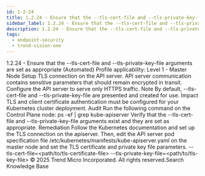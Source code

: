 ```yaml
---
id: 1-2-24
title: 1.2.24 - Ensure that the --tls-cert-file and --tls-private-key-file arguments are set as appropriate (Automated)
sidebar_label: 1.2.24 - Ensure that the --tls-cert-file and --tls-private-key-file arguments are set as appropriate (Automated)
description: 1.2.24 - Ensure that the --tls-cert-file and --tls-private-key-file arguments are set as appropriate (Automated)
tags:
  - endpoint-security
  - trend-vision-one
---
```


 1.2.24 - Ensure that the --tls-cert-file and --tls-private-key-file arguments are set as appropriate (Automated) Profile applicability: Level 1 - Master Node Setup TLS connection on the API server. API server communication contains sensitive parameters that should remain encrypted in transit. Configure the API server to serve only HTTPS traffic. Note By default, --tls-cert-file and --tls-private-key-file are presented and created for use. Impact TLS and client certificate authentication must be configured for your Kubernetes cluster deployment. Audit Run the following command on the Control Plane node: ps -ef | grep kube-apiserver Verify that the --tls-cert-file and --tls-private-key-file arguments exist and they are set as appropriate. Remediation Follow the Kubernetes documentation and set up the TLS connection on the apiserver. Then, edit the API server pod specification file /etc/kubernetes/manifests/kube-apiserver.yaml on the master node and set the TLS certificate and private key file parameters. --tls-cert-file=<path/to/tls-certificate-file> --tls-private-key-file=<path/to/tls-key-file> © 2025 Trend Micro Incorporated. All rights reserved.Search Knowledge Base